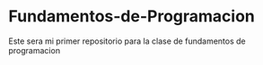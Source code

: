 # Fundamentos-de-Programacion
Este sera mi primer repositorio para la clase de fundamentos de programacion
